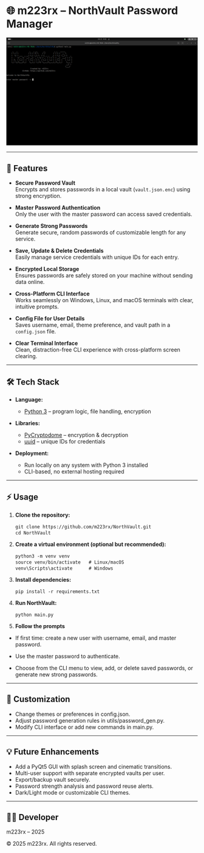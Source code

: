 # 🌐 m223rx – NorthVault Password Manager

![NorthVault Screenshot](/resources/screenshots/home.png)

---

## 🚀 Features  

- **Secure Password Vault**  
  Encrypts and stores passwords in a local vault (`vault.json.enc`) using strong encryption.  

- **Master Password Authentication**  
  Only the user with the master password can access saved credentials.  

- **Generate Strong Passwords**  
  Generate secure, random passwords of customizable length for any service.  

- **Save, Update & Delete Credentials**  
  Easily manage service credentials with unique IDs for each entry.  

- **Encrypted Local Storage**  
  Ensures passwords are safely stored on your machine without sending data online.  

- **Cross-Platform CLI Interface**  
  Works seamlessly on Windows, Linux, and macOS terminals with clear, intuitive prompts.  

- **Config File for User Details**  
  Saves username, email, theme preference, and vault path in a `config.json` file.  

- **Clear Terminal Interface**  
  Clean, distraction-free CLI experience with cross-platform screen clearing.  

---

## 🛠 Tech Stack

- **Language:**  
  - [Python 3](https://www.python.org/) – program logic, file handling, encryption  

- **Libraries:**  
  - [PyCryptodome](https://pycryptodome.readthedocs.io/) – encryption & decryption  
  - [uuid](https://docs.python.org/3/library/uuid.html) – unique IDs for credentials  

- **Deployment:**  
  - Run locally on any system with Python 3 installed  
  - CLI-based, no external hosting required  

---

## ⚡ Usage

1. **Clone the repository:**

   ```
   git clone https://github.com/m223rx/NorthVault.git
   cd NorthVault
   ```

2. **Create a virtual environment (optional but recommended):**  
   ```
   python3 -m venv venv
   source venv/bin/activate   # Linux/macOS
   venv\Scripts\activate      # Windows
   ```

3. **Install dependencies:**  
   ```
   pip install -r requirements.txt
   ```

4. **Run NorthVault:**  
   ```
   python main.py  
   ```

5. **Follow the prompts**  
- If first time: create a new user with username, email, and master password.

- Use the master password to authenticate.

- Choose from the CLI menu to view, add, or delete saved passwords, or generate new strong passwords.

---

## 🎨 Customization

- Change themes or preferences in config.json. 
- Adjust password generation rules in utils/password_gen.py. 
- Modify CLI interface or add new commands in main.py.

---

## 💡 Future Enhancements

- Add a PyQt5 GUI with splash screen and cinematic transitions.
- Multi-user support with separate encrypted vaults per user.
- Export/backup vault securely.
- Password strength analysis and password reuse alerts.
- Dark/Light mode or customizable CLI themes.

---

## 👨‍💻 Developer

m223rx – 2025  

© 2025 m223rx. All rights reserved.
